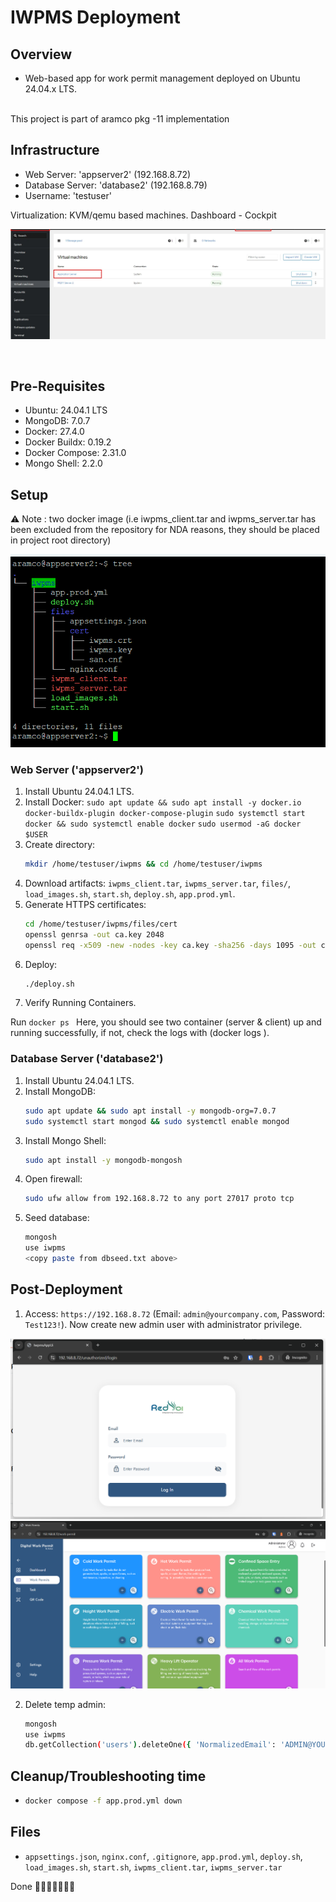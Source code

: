 # IWPMS Deployment

## Overview
- Web-based app for work permit management deployed on Ubuntu 24.04.x LTS.
</br>
This project is part of aramco pkg -11 implementation

## Infrastructure
- Web Server: 'appserver2' (192.168.8.72)
- Database Server: 'database2' (192.168.8.79)
- Username: 'testuser'

Virtualization:
KVM/qemu based machines.
Dashboard - Cockpit 
</br>

![cockpit vm for reference](image-2.png)


</br>

## Pre-Requisites
- Ubuntu: 24.04.1 LTS
- MongoDB: 7.0.7
- Docker: 27.4.0
- Docker Buildx: 0.19.2
- Docker Compose: 2.31.0
- Mongo Shell: 2.2.0

## Setup

⚠️ Note : two docker image (i.e iwpms_client.tar and iwpms_server.tar has been excluded from the
repository for NDA reasons, they should be placed in project root directory)

![project structure](<Screenshot 2025-04-03 155853.png>)


### Web Server ('appserver2')

1. Install Ubuntu 24.04.1 LTS.
2. Install Docker:
   `sudo apt update && sudo apt install -y docker.io docker-buildx-plugin docker-compose-plugin`
   `sudo systemctl start docker && sudo systemctl enable docker`
   `sudo usermod -aG docker $USER`  
3. Create directory:
   ```bash
   mkdir /home/testuser/iwpms && cd /home/testuser/iwpms
   ```
4. Download artifacts: `iwpms_client.tar`, `iwpms_server.tar`, `files/`, `load_images.sh`, `start.sh`, `deploy.sh`, `app.prod.yml`.
5. Generate HTTPS certificates:
   ```bash
   cd /home/testuser/iwpms/files/cert
   openssl genrsa -out ca.key 2048
   openssl req -x509 -new -nodes -key ca.key -sha256 -days 1095 -out ca.crt -subj "/C=SA/ST=Riyadh/O=testuser/CN=testuserLocalCA"
   ```
6. Deploy:
   ```bash
   ./deploy.sh
   ```
7. Verify Running Containers.

Run `docker ps `
 Here, you should see two container (server & client) up and running successfully, if not, check the logs with (docker logs <container-id>).
 
### Database Server ('database2')
1. Install Ubuntu 24.04.1 LTS.
2. Install MongoDB:
   ```bash
   sudo apt update && sudo apt install -y mongodb-org=7.0.7
   sudo systemctl start mongod && sudo systemctl enable mongod
   ```
3. Install Mongo Shell:
   ```bash
   sudo apt install -y mongodb-mongosh
   ```
4. Open firewall:
   ```bash
   sudo ufw allow from 192.168.8.72 to any port 27017 proto tcp
   ```
5. Seed database:
   ```bash
   mongosh
   use iwpms
   <copy paste from dbseed.txt above>
   ```
## Post-Deployment
1. Access: `https://192.168.8.72` (Email: `admin@yourcompany.com`, Password: `Test123!`). Now create new admin user with administrator privilege.

![login page](image.png)
![Work permits](image-1.png)

2. Delete temp admin:
   ```bash
   mongosh
   use iwpms
   db.getCollection('users').deleteOne({ 'NormalizedEmail': 'ADMIN@YOURCOMPANY.COM' })
   ```

## Cleanup/Troubleshooting time
- ```bash
  docker compose -f app.prod.yml down
  ```

## Files
- `appsettings.json`, `nginx.conf`, `.gitignore`, `app.prod.yml`, `deploy.sh`, `load_images.sh`, `start.sh`, `iwpms_client.tar`, `iwpms_server.tar`

Done 🕺💃💃🕺🥂💦💦